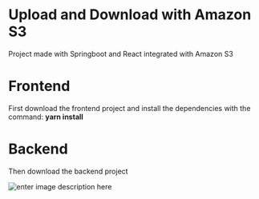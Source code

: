 # Upload and Download with Amazon S3

 
Project made with Springboot and React integrated with Amazon S3


# Frontend

First download the frontend project and install the dependencies with the command:
**yarn install**

# Backend

Then download the backend project

![enter image description here](https://www.photobox.co.uk/my/photo/full?photo_id=503016223711)
